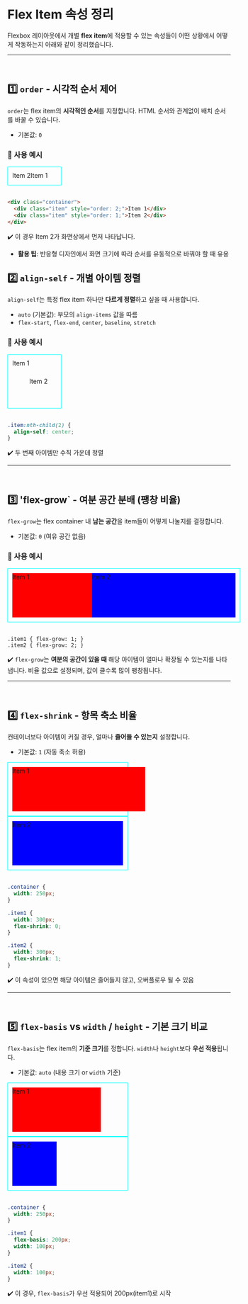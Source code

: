 # Flex Item 속성 정리
Flexbox 레이아웃에서 개별 **flex item**에 적용할 수 있는 속성들이 어떤 상황에서 어떻게 작동하는지 아래와 같이 정리했습니다.

---
<br>

## 1️⃣ `order` - 시각적 순서 제어
`order`는 flex item의 **시각적인 순서**를 지정합니다. HTML 순서와 관계없이 배치 순서를 바꿀 수 있습니다.

- 기본값: `0`

### 🧐 사용 예시
<div class="container" style="width: 100px; display:flex; height: 20px; border: 1px solid aqua; padding: 10px">
  <div class="item" style="order: 2;">Item 1</div>
  <div class="item" style="order: 1;">Item 2</div>
</div>

<br>

```html
<div class="container">
  <div class="item" style="order: 2;">Item 1</div>
  <div class="item" style="order: 1;">Item 2</div>
</div>
```

✔️ 이 경우 Item 2가 화면상에서 먼저 나타납니다.

- **활용 팁**: 반응형 디자인에서 화면 크기에 따라 순서를 유동적으로 바꿔야 할 때 유용

## 2️⃣ `align-self` - 개별 아이템 정렬
`align-self`는 특정 flex item 하나만 **다르게 정렬**하고 싶을 때 사용합니다.

- `auto` (기본값): 부모의 `align-items` 값을 따름
- `flex-start`, `flex-end`, `center`, `baseline`, `stretch`

### 🧐 사용 예시
<style>
.item2:nth-child(2) {
  align-self: center;
}
</style>

<div class="container" style="width: 100px; display:flex; height: 100px; border: 1px solid aqua; padding: 10px">
  <div class="item2">Item 1</div>
  <div class="item2">Item 2</div>
</div>

<br>

```css
.item:nth-child(2) {
  align-self: center;
}
```
✔️ 두 번째 아이템만 수직 가운데 정렬

---
<br>

## 3️⃣ 'flex-grow` - 여분 공간 분배 (팽창 비율)
`flex-grow`는 flex container 내 **남는 공간**을 item들이 어떻게 나눌지를 결정합니다.

- 기본값: `0` (여유 공간 없음)

### 🧐 사용 예시
<style>
.item3-1 { flex-grow: 1; background: red;}
.item3-2 { flex-grow: 2; background: blue;}
</style>

<div class="container" style="width: 100%; display:flex; height: 100px; border: 1px solid aqua; padding: 10px">
  <div class="item3-1">Item 1</div>
  <div class="item3-2">Item 2</div>
</div>

<br>

```
.item1 { flex-grow: 1; }
.item2 { flex-grow: 2; }
```

✔️ `flex-grow`는 **여분의 공간이 있을 때** 해당 아이템이 얼마나 확장될 수 있는지를 나타냅니다. 비율 값으로 설정되며, 값이 클수록 많이 팽창됩니다.

---
<br>

## 4️⃣ `flex-shrink` - 항목 축소 비율
컨테이너보다 아이템이 커질 경우, 얼마나 **줄어들 수 있는지** 설정합니다.

- 기본값: `1` (자동 축소 허용)

<style>
.item4-1 { flex-shrink: 0; width: 300px; background: red;}
.item4-2 { flex-shrink: 1; width: 300px; background: blue;}
</style>

<div class="container" style="width: 250px; display:flex; height: 100px; border: 1px solid aqua; padding: 10px">
  <div class="item4-1">Item 1</div>
</div>

<div class="container" style="width: 250px; display:flex; height: 100px; border: 1px solid aqua; padding: 10px">
  <div class="item4-2">Item 2</div>
</div>

<br>

```css
.container {
  width: 250px;
}

.item1 {
  width: 300px;
  flex-shrink: 0;
}

.item2 {
  width: 300px;
  flex-shrink: 1;
}
```

✔️ 이 속성이 있으면 해당 아이템은 줄어들지 않고, 오버플로우 될 수 있음

---
<br>


## 5️⃣ `flex-basis` vs `width` / `height` - 기본 크기 비교
`flex-basis`는 flex item의 **기준 크기**를 정합니다. `width`나 `height`보다 **우선 적용**됩니다.

- 기본값: `auto` (내용 크기 or `width` 기준) 

<style>
.item5-1 { flex-basis: 200px; width: 100px; background: red;}
.item5-2 { width: 100px; background: blue;}
</style>

<div class="container" style="width: 250px; display:flex; height: 100px; border: 1px solid aqua; padding: 10px">
  <div class="item5-1">Item 1</div>
</div>

<div class="container" style="width: 250px; display:flex; height: 100px; border: 1px solid aqua; padding: 10px">
  <div class="item5-2">Item 2</div>
</div>

<br>

```css
.container {
  width: 250px;
}

.item1 {
  flex-basis: 200px;
  width: 100px;
}

.item2 {
  width: 100px;
}
```
✔️ 이 경우, `flex-basis`가 우선 적용되어 200px(item1)로 시작